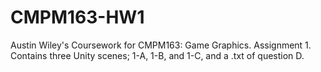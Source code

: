 # CMPM163-HW1
Austin Wiley's Coursework for CMPM163: Game Graphics.
Assignment 1. Contains three Unity scenes; 1-A, 1-B, and 1-C, and a .txt of question D.
